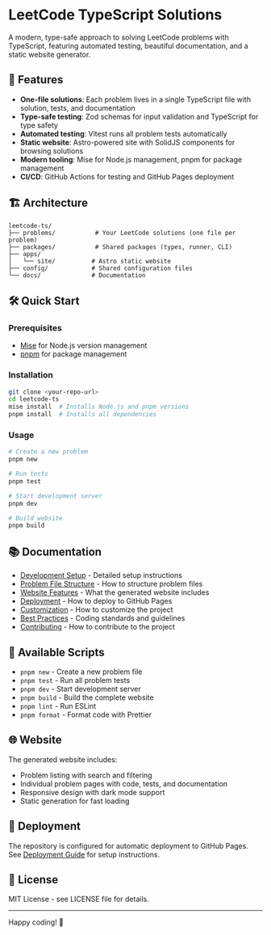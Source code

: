 # LeetCode TypeScript Solutions

A modern, type-safe approach to solving LeetCode problems with TypeScript, featuring automated testing, beautiful documentation, and a static website generator.

## 🚀 Features

- **One-file solutions**: Each problem lives in a single TypeScript file with solution, tests, and documentation
- **Type-safe testing**: Zod schemas for input validation and TypeScript for type safety
- **Automated testing**: Vitest runs all problem tests automatically
- **Static website**: Astro-powered site with SolidJS components for browsing solutions
- **Modern tooling**: Mise for Node.js management, pnpm for package management
- **CI/CD**: GitHub Actions for testing and GitHub Pages deployment

## 🏗️ Architecture

```
leetcode-ts/
├── problems/           # Your LeetCode solutions (one file per problem)
├── packages/           # Shared packages (types, runner, CLI)
├── apps/
│   └── site/          # Astro static website
├── config/            # Shared configuration files
└── docs/              # Documentation
```

## 🛠️ Quick Start

### Prerequisites

- [Mise](https://mise.jdx.dev/) for Node.js version management
- [pnpm](https://pnpm.io/) for package management

### Installation

```bash
git clone <your-repo-url>
cd leetcode-ts
mise install  # Installs Node.js and pnpm versions
pnpm install  # Installs all dependencies
```

### Usage

```bash
# Create a new problem
pnpm new

# Run tests
pnpm test

# Start development server
pnpm dev

# Build website
pnpm build
```

## 📚 Documentation

- [Development Setup](docs/development-setup.md) - Detailed setup instructions
- [Problem File Structure](docs/problem-file-structure.md) - How to structure problem files
- [Website Features](docs/website-features.md) - What the generated website includes
- [Deployment](docs/deployment.md) - How to deploy to GitHub Pages
- [Customization](docs/customization.md) - How to customize the project
- [Best Practices](docs/best-practices.md) - Coding standards and guidelines
- [Contributing](docs/contributing.md) - How to contribute to the project

## 🎯 Available Scripts

- `pnpm new` - Create a new problem file
- `pnpm test` - Run all problem tests
- `pnpm dev` - Start development server
- `pnpm build` - Build the complete website
- `pnpm lint` - Run ESLint
- `pnpm format` - Format code with Prettier

## 🌐 Website

The generated website includes:

- Problem listing with search and filtering
- Individual problem pages with code, tests, and documentation
- Responsive design with dark mode support
- Static generation for fast loading

## 🚀 Deployment

The repository is configured for automatic deployment to GitHub Pages. See [Deployment Guide](docs/deployment.md) for setup instructions.

## 📄 License

MIT License - see LICENSE file for details.

---

Happy coding! 🎉

